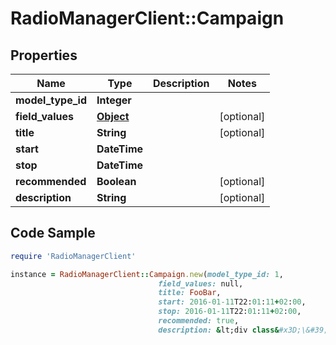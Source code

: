 # RadioManagerClient::Campaign

## Properties

Name | Type | Description | Notes
------------ | ------------- | ------------- | -------------
**model_type_id** | **Integer** |  | 
**field_values** | [**Object**](.md) |  | [optional] 
**title** | **String** |  | [optional] 
**start** | **DateTime** |  | 
**stop** | **DateTime** |  | 
**recommended** | **Boolean** |  | [optional] 
**description** | **String** |  | [optional] 

## Code Sample

```ruby
require 'RadioManagerClient'

instance = RadioManagerClient::Campaign.new(model_type_id: 1,
                                 field_values: null,
                                 title: FooBar,
                                 start: 2016-01-11T22:01:11+02:00,
                                 stop: 2016-01-11T22:01:11+02:00,
                                 recommended: true,
                                 description: &lt;div class&#x3D;\&#39;rm-content\&#39;&gt;&lt;/div&gt;\n)
```



